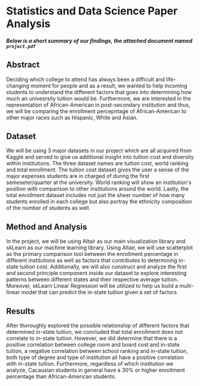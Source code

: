 # Statistics and Data Science Paper Analysis
##### Below is a short summary of our findings, the attached document named `project.pdf` 

## Abstract
Deciding which college to attend has always been a difficult and life-changing moment for people and as a result, we wanted to help incoming students to understand the different factors that goes into determining how much an univesrsity tuition would be. Furthermore, we are interested in the representation of African-American in post-secondary institution and thus, we will be comparing the enrollment percepntage of African-American to other major races such as Hispanic, White and Asian.

## Dataset
We will be using 3 major datasets in our project which are all acquired from Kaggle and served to give us additional insight into tuition cost and diversity within institutions. The three dataset names are tuition cost, world ranking and total enrollment. The tuition cost dataset gives the user a sense of the major expenses students are in charged of during the first semeseter/quarter at the university. World ranking will show an institution's position with comparison to other institutions around the world. Lastly, the total enrollment dataset includes not just the sheer number of how many students enrolled in each college but also portray the ethnicity composition of the number of students as well.

## Method and Analysis
In the project, we will be using Altair as our main visualization library and skLearn as our machine learning library. Using Altair, we will use scatterplot as the primary comparison tool between the enrollment percentage in different institutions as well as factors that contributes to determining in-state tuition cost. Additionally, we will also construct and analyze the first and second principle component inside our dataset to explore interesting patterns between different states and their respective average tuition. Moreover, skLearn Linear Regression will be utilized to help us build a multi-linear model that can predict the in-state tuition given a set of factors

## Results
After thoroughly explored the possible relationship of different factors that determined in-state tuition, we concluded that total enrollment does not correlate to in-state tuition. However, we did determine that there is a positive correlation between college room and board cost and in-state tuition, a negative correlation between school ranking and in-state tuition, both type of degree and type of institution all have a positive correlation with in-state tuition. Furthermore, regardless of which institution we analyze, Cacausian students in general have a 30% or higher enrollment percentage than African-American students.
